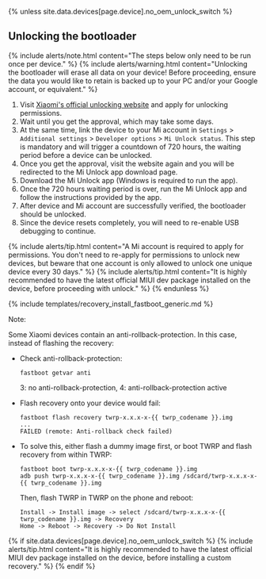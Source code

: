 {% unless site.data.devices[page.device].no_oem_unlock_switch %}
## Unlocking the bootloader

{% include alerts/note.html content="The steps below only need to be run once per device." %}
{% include alerts/warning.html content="Unlocking the bootloader will erase all data on your device!
Before proceeding, ensure the data you would like to retain is backed up to your PC and/or your Google account, or equivalent." %}

1. Visit [Xiaomi's official unlocking website](http://en.miui.com/unlock/) and apply for unlocking permissions.
2. Wait until you get the approval, which may take some days.
3. At the same time, link the device to your Mi account in `Settings` > `Additional settings` > `Developer options` > `Mi Unlock status`. This step is mandatory and will trigger a countdown of 720 hours, the waiting period before a device can be unlocked.
4. Once you get the approval, visit the website again and you will be redirected to the Mi Unlock app download page.
5. Download the Mi Unlock app (Windows is required to run the app).
6. Once the 720 hours waiting period is over, run the Mi Unlock app and follow the instructions provided by the app.
7. After device and Mi account are successfully verified, the bootloader should be unlocked.
8. Since the device resets completely, you will need to re-enable USB debugging to continue.

{% include alerts/tip.html content="A Mi account is required to apply for permissions. You don't need to re-apply for permissions to unlock new devices,
but beware that one account is only allowed to unlock one unique device every 30 days." %}
{% include alerts/tip.html content="It is highly recommended to have the latest official MIUI dev package installed on the device, before proceeding with unlock." %}
{% endunless %}

{% include templates/recovery_install_fastboot_generic.md %}

Note:

Some Xiaomi devices contain an anti-rollback-protection. In this case, instead of
flashing the recovery:

- Check anti-rollback-protection:
  ```
  fastboot getvar anti
  ```
  3: no anti-rollback-protection, 4: anti-rollback-protection active
  
- Flash recovery onto your device would fail:
  ```
  fastboot flash recovery twrp-x.x.x-x-{{ twrp_codename }}.img
  ...
  FAILED (remote: Anti-rollback check failed)
  ```

- To solve this, either flash a dummy image first, or boot TWRP and flash recovery from within TWRP:
  ```
  fastboot boot twrp-x.x.x-x-{{ twrp_codename }}.img
  adb push twrp-x.x.x-x-{{ twrp_codename }}.img /sdcard/twrp-x.x.x-x-{{ twrp_codename }}.img
  ```
  Then, flash TWRP in TWRP on the phone and reboot:
  ```
  Install -> Install image -> select /sdcard/twrp-x.x.x-x-{{ twrp_codename }}.img -> Recovery
  Home -> Reboot -> Recovery -> Do Not Install
  ```

{% if site.data.devices[page.device].no_oem_unlock_switch %}
{% include alerts/tip.html content="It is highly recommended to have the latest official MIUI dev package installed on the device, before installing a custom recovery." %}
{% endif %}
